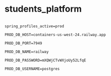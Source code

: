 # students_platform

```properties

spring_profiles_active=prod

PROD_DB_HOST=containers-us-west-24.railway.app

PROD_DB_PORT=7949

PROD_DB_NAME=railway

PROD_DB_PASSWORD=mXQWjCTvWXjoUy52LfqE

PROD_DB_USERNAME=postgres

```
